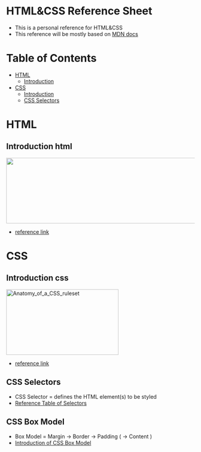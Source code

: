 # HTML&CSS Reference Sheet
* This is a personal reference for HTML&amp;CSS
* This reference will be mostly based on [MDN docs](https://developer.mozilla.org/en-US/docs/Web)

# Table of Contents
* [HTML](#html)
  * [Introduction](#introduction-html)
* [CSS](#css)
  * [Introduction](#introduction-css)
  * [CSS Selectors](#css-selectors)


# HTML
## Introduction html
<a href="https://developer.mozilla.org/en-US/docs/Learn/Getting_started_with_the_web/HTML_basics#Anatomy_of_an_HTML_element">
  <img src="https://media.prod.mdn.mozit.cloud/attachments/2014/11/14/9347/c07aa313dbdd667585430f4eca354dbd/grumpy-cat-small.png" width="550" height="175">
</a>

* [reference link](https://developer.mozilla.org/en-US/docs/Learn/Getting_started_with_the_web/HTML_basics#Anatomy_of_an_HTML_element)

# CSS
## Introduction css
<a href="https://developer.mozilla.org/en-US/docs/Learn/Getting_started_with_the_web/CSS_basics#Anatomy_of_a_CSS_ruleset">
  <img src="https://mdn.mozillademos.org/files/9461/css-declaration-small.png" alt="Anatomy_of_a_CSS_ruleset" width="300" height="175">
</a>

* [reference link](https://developer.mozilla.org/en-US/docs/Learn/Getting_started_with_the_web/CSS_basics#Anatomy_of_a_CSS_ruleset)

## CSS Selectors
* CSS Selector = defines the HTML element(s) to be styled
* [Reference Table of Selectors](https://developer.mozilla.org/en-US/docs/Learn/CSS/Building_blocks/Selectors#Reference_table_of_selectors)

## CSS Box Model
* Box Model = Margin -> Border -> Padding ( -> Content )
* [Introduction of CSS Box Model](https://developer.mozilla.org/en-US/docs/Learn/Getting_started_with_the_web/CSS_basics#CSS_all_about_boxes)
